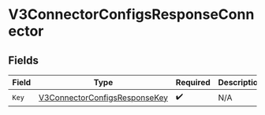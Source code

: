 # V3ConnectorConfigsResponseConnector


## Fields

| Field                                                                                     | Type                                                                                      | Required                                                                                  | Description                                                                               |
| ----------------------------------------------------------------------------------------- | ----------------------------------------------------------------------------------------- | ----------------------------------------------------------------------------------------- | ----------------------------------------------------------------------------------------- |
| `Key`                                                                                     | [V3ConnectorConfigsResponseKey](../../Models/Components/V3ConnectorConfigsResponseKey.md) | :heavy_check_mark:                                                                        | N/A                                                                                       |